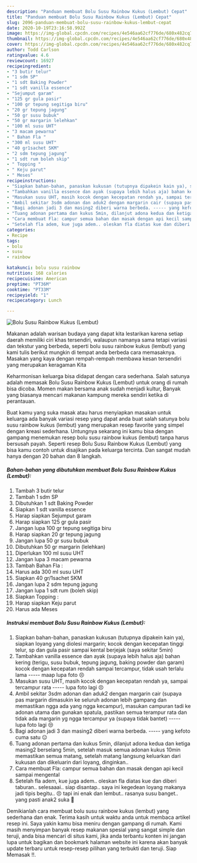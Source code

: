 ```yaml
---
description: "Panduan membuat Bolu Susu Rainbow Kukus (Lembut) Cepat"
title: "Panduan membuat Bolu Susu Rainbow Kukus (Lembut) Cepat"
slug: 2096-panduan-membuat-bolu-susu-rainbow-kukus-lembut-cepat
date: 2020-10-19T23:16:58.992Z
image: https://img-global.cpcdn.com/recipes/4e546aa62cf776de/680x482cq70/bolu-susu-rainbow-kukus-lembut-foto-resep-utama.jpg
thumbnail: https://img-global.cpcdn.com/recipes/4e546aa62cf776de/680x482cq70/bolu-susu-rainbow-kukus-lembut-foto-resep-utama.jpg
cover: https://img-global.cpcdn.com/recipes/4e546aa62cf776de/680x482cq70/bolu-susu-rainbow-kukus-lembut-foto-resep-utama.jpg
author: Todd Carlson
ratingvalue: 4.6
reviewcount: 16927
recipeingredient:
- "3 butir telur"
- "1 sdm SP"
- "1 sdt Baking Powder"
- "1 sdt vanilla essence"
- "Sejumput garam"
- "125 gr gula pasir"
- "100 gr tepung segitiga biru"
- "20 gr tepung jagung"
- "50 gr susu bubuk"
- "50 gr margarin lelehkan"
- "100 ml susu UHT"
- "3 macam pewarna"
- " Bahan Fla "
- "300 ml susu UHT"
- "40 gr1sachet SKM"
- "2 sdm tepung jagung"
- "1 sdt rum boleh skip"
- " Topping "
- " Keju parut"
- " Meses"
recipeinstructions:
- "Siapkan bahan-bahan, panaskan kukusan (tutupnya dipakein kain ya), siapkan loyang yang diolesi margarin; kocok dengan kecepatan tinggi telur, sp dan gula pasir sampai kental berjejak (saya sekitar 5min)"
- "Tambahkan vanilla essence dan ayak (supaya lebih halus aja) bahan kering (terigu, susu bubuk, tepung jagung, baking powder dan garam) kocok dengan kecepatan rendah sampai tercampur, tidak usah terlalu lama ----- maap lupa foto 😣"
- "Masukan susu UHT, masih kocok dengan kecepatan rendah ya, sampai tercampur rata ----- lupa foto lagi 😣"
- "Ambil sekitar 3sdm adonan dan aduk2 dengan margarin cair (supaya pas margarin dimasukin ke seluruh adonan lebih gampang dan memastikan ngga ada yang ngga kecampur), masukan campuran tadi ke adonan utama dan gunakan spatula, pastikan semua terampur rata dan tidak ada margarin yg ngga tercampur ya (supaya tidak bantet) ----- lupa foto lagi 😒"
- "Bagi adonan jadi 3 dan masing2 diberi warna berbeda. ----- yang kefoto cuma satu 😑"
- "Tuang adonan pertama dan kukus 5min, dilanjut adona kedua dan ketiga masing2 berselang 5min, setelah masuk semua adonan kukus 10min memastikan semua matang, setelah matang langsung keluarkan dari kukusan dan dikeluarin dari loyang, dinginkan.."
- "Cara membuat Fla: campur semua bahan dan masak dengan api kecil sampai mengental"
- "Setelah fla adem, kue juga adem.. oleskan fla diatas kue dan diberi taburan.. selesaaai.. siap disantap.. saya ini kegedean loyang makanya jadi tipis begitu.. 😣 tapi ini enak dan lembut.. rasanya susu banget.. yang pasti anak2 suka 💙"
categories:
- Recipe
tags:
- bolu
- susu
- rainbow

katakunci: bolu susu rainbow 
nutrition: 168 calories
recipecuisine: American
preptime: "PT36M"
cooktime: "PT33M"
recipeyield: "1"
recipecategory: Lunch

---
```



![Bolu Susu Rainbow Kukus (Lembut)](https://img-global.cpcdn.com/recipes/4e546aa62cf776de/680x482cq70/bolu-susu-rainbow-kukus-lembut-foto-resep-utama.jpg)

Makanan adalah warisan budaya yang dapat kita lestarikan karena setiap daerah memiliki ciri khas tersendiri, walaupun namanya sama tetapi variasi dan tekstur yang berbeda, seperti bolu susu rainbow kukus (lembut) yang kami tulis berikut mungkin di tempat anda berbeda cara memasaknya. Masakan yang kaya dengan rempah-rempah membawa kesan tersendiri yang merupakan keragaman Kita

Keharmonisan keluarga bisa didapat dengan cara sederhana. Salah satunya adalah memasak Bolu Susu Rainbow Kukus (Lembut) untuk orang di rumah bisa dicoba. Momen makan bersama anak sudah menjadi kultur, Banyak yang biasanya mencari makanan kampung mereka sendiri ketika di perantauan.



Buat kamu yang suka masak atau harus menyiapkan masakan untuk keluarga ada banyak variasi resep yang dapat anda buat salah satunya bolu susu rainbow kukus (lembut) yang merupakan resep favorite yang simpel dengan kreasi sederhana. Untungnya sekarang ini kamu bisa dengan gampang menemukan resep bolu susu rainbow kukus (lembut) tanpa harus bersusah payah.
Seperti resep Bolu Susu Rainbow Kukus (Lembut) yang bisa kamu contoh untuk disajikan pada keluarga tercinta. Dan sangat mudah hanya dengan 20 bahan dan 8 langkah.


<!--inarticleads1-->

##### Bahan-bahan yang dibutuhkan membuat Bolu Susu Rainbow Kukus (Lembut):

1. Tambah 3 butir telur
1. Tambah 1 sdm SP
1. Dibutuhkan 1 sdt Baking Powder
1. Siapkan 1 sdt vanilla essence
1. Harap siapkan Sejumput garam
1. Harap siapkan 125 gr gula pasir
1. Jangan lupa 100 gr tepung segitiga biru
1. Harap siapkan 20 gr tepung jagung
1. Jangan lupa 50 gr susu bubuk
1. Dibutuhkan 50 gr margarin (lelehkan)
1. Diperlukan 100 ml susu UHT
1. Jangan lupa 3 macam pewarna
1. Tambah  Bahan Fla :
1. Harus ada 300 ml susu UHT
1. Siapkan 40 gr/1sachet SKM
1. Jangan lupa 2 sdm tepung jagung
1. Jangan lupa 1 sdt rum (boleh skip)
1. Siapkan  Topping :
1. Harap siapkan  Keju parut
1. Harus ada  Meses




<!--inarticleads2-->

##### Instruksi membuat  Bolu Susu Rainbow Kukus (Lembut):

1. Siapkan bahan-bahan, panaskan kukusan (tutupnya dipakein kain ya), siapkan loyang yang diolesi margarin; kocok dengan kecepatan tinggi telur, sp dan gula pasir sampai kental berjejak (saya sekitar 5min)
1. Tambahkan vanilla essence dan ayak (supaya lebih halus aja) bahan kering (terigu, susu bubuk, tepung jagung, baking powder dan garam) kocok dengan kecepatan rendah sampai tercampur, tidak usah terlalu lama ----- maap lupa foto 😣
1. Masukan susu UHT, masih kocok dengan kecepatan rendah ya, sampai tercampur rata ----- lupa foto lagi 😣
1. Ambil sekitar 3sdm adonan dan aduk2 dengan margarin cair (supaya pas margarin dimasukin ke seluruh adonan lebih gampang dan memastikan ngga ada yang ngga kecampur), masukan campuran tadi ke adonan utama dan gunakan spatula, pastikan semua terampur rata dan tidak ada margarin yg ngga tercampur ya (supaya tidak bantet) ----- lupa foto lagi 😒
1. Bagi adonan jadi 3 dan masing2 diberi warna berbeda. ----- yang kefoto cuma satu 😑
1. Tuang adonan pertama dan kukus 5min, dilanjut adona kedua dan ketiga masing2 berselang 5min, setelah masuk semua adonan kukus 10min memastikan semua matang, setelah matang langsung keluarkan dari kukusan dan dikeluarin dari loyang, dinginkan..
1. Cara membuat Fla: campur semua bahan dan masak dengan api kecil sampai mengental
1. Setelah fla adem, kue juga adem.. oleskan fla diatas kue dan diberi taburan.. selesaaai.. siap disantap.. saya ini kegedean loyang makanya jadi tipis begitu.. 😣 tapi ini enak dan lembut.. rasanya susu banget.. yang pasti anak2 suka 💙




Demikianlah cara membuat bolu susu rainbow kukus (lembut) yang sederhana dan enak. Terima kasih untuk waktu anda untuk membaca artikel resep ini. Saya yakin kamu bisa meniru dengan gampang di rumah. Kami masih menyimpan banyak resep makanan spesial yang sangat simple dan teruji, anda bisa mencari di situs kami, jika anda terbantu konten ini jangan lupa untuk bagikan dan bookmark halaman website ini karena akan banyak update terbaru untuk resep-resep pilihan yang terbukti dan teruji. Siap Memasak !!. 
